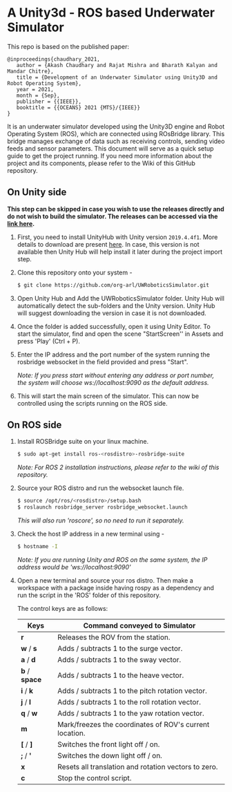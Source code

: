 
# A Unity3d - ROS based Underwater Simulator

This repo is based on the published paper:

```
@inproceedings{chaudhary_2021,
   author = {Akash Chaudhary and Rajat Mishra and Bharath Kalyan and Mandar Chitre},
   title = {Development of an Underwater Simulator using Unity3D and Robot Operating System},
   year = 2021,
   month = {Sep},
   publisher = {{IEEE}},
   booktitle = {{OCEANS} 2021 {MTS}/{IEEE}}
}
```

It is an underwater simulator developed using the Unity3D engine and Robot Operating System (ROS), which are connected using ROsBridge library. This bridge manages exchange of data such as receiving controls, sending video feeds and sensor parameters. This document will serve as a quick setup guide to get the project running. If you need more information about the project and its components, please refer to the Wiki of this GitHub repository.

## On Unity side

**This step can be skipped in case you wish to use the releases directly and do not wish to build the simulator. The releases can be accessed via the [link here](https://github.com/org-arl/UWRoboticsSimulator/releases).**

1. First, you need to install UnityHub with Unity version `2019.4.4f1`. More details to download are present [here](https://unity.com/download#how-get-started). In case, this version is not available then Unity Hub will help install it later during the project import step.
2. Clone this repository onto your system -

   ```bash
   $ git clone https://github.com/org-arl/UWRoboticsSimulator.git
   ```

3. Open Unity Hub and Add the UWRoboticsSimulator folder. Unity Hub will automatically detect the sub-folders and the Unity version. Unity Hub will suggest downloading the version in case it is not downloaded.
4. Once the folder is added successfully, open it using Unity Editor. To start the simulator, find and open the scene "StartScreen'' in Assets and press 'Play' (Ctrl + P).
5. Enter the IP address and the port number of the system running the rosbridge websocket in the field provided and press "Start".

   *Note: If you press start without entering any address or port number, the system will choose ws://localhost:9090 as the default address.*

6. This will start the main screen of the simulator. This can now be controlled using the scripts running on the ROS side.

## On ROS side

1. Install ROSBridge suite on your linux machine.

   ```bash
   $ sudo apt-get install ros-<rosdistro>-rosbridge-suite
   ```

   *Note: For ROS 2 installation instructions, please refer to the wiki of this repository.*
2. Source your ROS distro and run the websocket launch file.

   ```bash
   $ source /opt/ros/<rosdistro>/setup.bash
   $ roslaunch rosbridge_server rosbridge_websocket.launch
   ```

   *This will also run 'roscore', so no need to run it separately.*
3. Check the host IP address in a new terminal using -

   ```bash
   $ hostname -I
   ```

   *Note: If you are running Unity and ROS on the same system, the IP address would be 'ws://localhost:9090'*

4. Open a new terminal and source your ros distro. Then make a workspace with a package inside having rospy as a dependency and run the script in the 'ROS' folder of this repository.

   The control keys are as follows:

   | Keys | Command conveyed to Simulator|
   |------|------------------------------|
   |**r** | Releases the ROV from the station.|
   |**w** / **s** | Adds / subtracts 1 to the surge vector.|
   |**a** / **d** | Adds / subtracts 1 to the sway vector.|
   |**b** / **space** | Adds / subtracts 1 to the heave vector.|
   |**i** / **k** | Adds / subtracts 1 to the pitch rotation vector.|
   |**j** / **l** | Adds / subtracts 1 to the roll rotation vector.|
   |**q** / **w** | Adds / subtracts 1 to the yaw rotation vector.|
   |**m** | Mark/freezes the coordinates of ROV's current location.|
   |**[** / **]** | Switches the front light off / on.|
   |**;** / **'** | Switches the down light off / on.|
   |**x** | Resets all translation and rotation vectors to zero.|
   |**c** | Stop the control script.|

